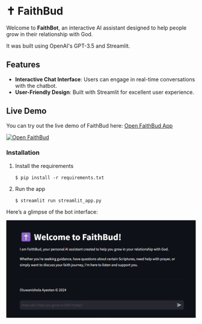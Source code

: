 # ✝️ FaithBud

Welcome to **FaithBot**, an interactive AI assistant designed to help people grow in their relationship with God. 

It was built using OpenAI's GPT-3.5 and Streamlit. 

## Features

- **Interactive Chat Interface**: Users can engage in real-time conversations with the chatbot.
- **User-Friendly Design**: Built with Streamlit for excellent user experience.

## Live Demo

You can try out the live demo of FaithBud here: [Open FaithBud App](https://budchat.streamlit.app/)

[![Open FaithBud](https://static.streamlit.io/badges/streamlit_badge_black_white.svg)](https://budchat.streamlit.app/)


### Installation

1. Install the requirements

   ```
   $ pip install -r requirements.txt
   ```

2. Run the app

   ```
   $ streamlit run streamlit_app.py
   ```

Here’s a glimpse of the bot interface:

![Screenshot of BuddyChat](Screenshot.png) 
